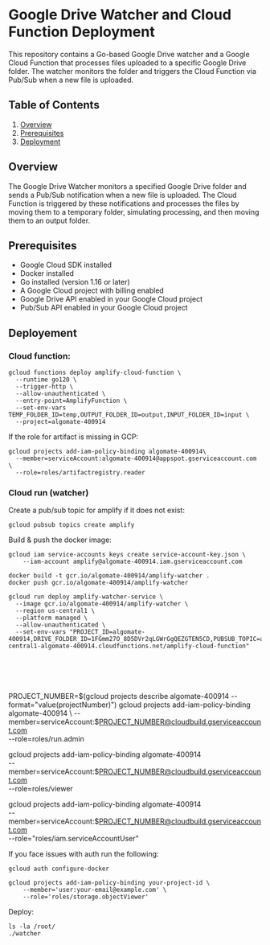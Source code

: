 # Google Drive Watcher and Cloud Function Deployment

This repository contains a Go-based Google Drive watcher and a Google Cloud Function that processes files uploaded to a specific Google Drive folder. The watcher monitors the folder and triggers the Cloud Function via Pub/Sub when a new file is uploaded.

## Table of Contents

1. [Overview](#overview)
2. [Prerequisites](#prerequisites)
3. [Deployment](#deployment)

## Overview

The Google Drive Watcher monitors a specified Google Drive folder and sends a Pub/Sub notification when a new file is uploaded. The Cloud Function is triggered by these notifications and processes the files by moving them to a temporary folder, simulating processing, and then moving them to an output folder.

## Prerequisites

- Google Cloud SDK installed
- Docker installed
- Go installed (version 1.16 or later)
- A Google Cloud project with billing enabled
- Google Drive API enabled in your Google Cloud project
- Pub/Sub API enabled in your Google Cloud project

## Deployement 

### Cloud function:

```
gcloud functions deploy amplify-cloud-function \
  --runtime go120 \
  --trigger-http \
  --allow-unauthenticated \
  --entry-point=AmplifyFunction \
  --set-env-vars TEMP_FOLDER_ID=temp,OUTPUT_FOLDER_ID=output,INPUT_FOLDER_ID=input \
  --project=algomate-400914

```

If the role for artifact is missing in GCP: 

```
gcloud projects add-iam-policy-binding algomate-400914\
  --member=serviceAccount:algomate-400914@appspot.gserviceaccount.com \
  --role=roles/artifactregistry.reader
```

### Cloud run (watcher)

Create a pub/sub topic for amplify if it does not exist: 

```
gcloud pubsub topics create amplify

```

Build & push the docker image: 

```
gcloud iam service-accounts keys create service-account-key.json \
    --iam-account amplify@algomate-400914.iam.gserviceaccount.com

docker build -t gcr.io/algomate-400914/amplify-watcher .
docker push gcr.io/algomate-400914/amplify-watcher

gcloud run deploy amplify-watcher-service \
  --image gcr.io/algomate-400914/amplify-watcher \
  --region us-central1 \
  --platform managed \
  --allow-unauthenticated \
  --set-env-vars "PROJECT_ID=algomate-400914,DRIVE_FOLDER_ID=1FGmm27O_8D5DVr2qLGWrGgQEZGTEN5CD,PUBSUB_TOPIC=amplify,WEBHOOK_URL=https://us-central1-algomate-400914.cloudfunctions.net/amplify-cloud-function"






```
PROJECT_NUMBER=$(gcloud projects describe algomate-400914 --format="value(projectNumber)")
gcloud projects add-iam-policy-binding algomate-400914 \
  --member=serviceAccount:$PROJECT_NUMBER@cloudbuild.gserviceaccount.com \
  --role=roles/run.admin

gcloud projects add-iam-policy-binding algomate-400914 \
  --member=serviceAccount:$PROJECT_NUMBER@cloudbuild.gserviceaccount.com \
  --role=roles/viewer

gcloud projects add-iam-policy-binding algomate-400914 \
  --member=serviceAccount:$PROJECT_NUMBER@cloudbuild.gserviceaccount.com \
  --role="roles/iam.serviceAccountUser"

If you face issues with auth run the following: 

```
gcloud auth configure-docker
```

```
gcloud projects add-iam-policy-binding your-project-id \
    --member='user:your-email@example.com' \
    --role='roles/storage.objectViewer'
```
Deploy: 

```
ls -la /root/
./watcher


```